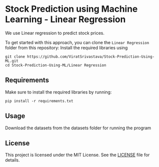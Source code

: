 # Stock Prediction using Machine Learning - Linear Regression
We use Linear regression to predict stock prices. 

To get started with this approach, you can clone the `Linear Regression` folder from this repository:
Install the required libraries using 
```
git clone https://github.com/ViratSrivastava/Stock-Prediction-Using-ML.git 
cd Stock-Prediction-Using-ML/Linear Regression
```
## Requirements

Make sure to install the required libraries by running:
```
pip install -r requirements.txt
```
## Usage

Download the datasets from the datasets folder for running the program

## License

This project is licensed under the MIT License. See the [LICENSE](https://github.com/ViratSrivastava/Stock-Prediction-Using-ML/blob/main/LICENSE.md) file for details.
